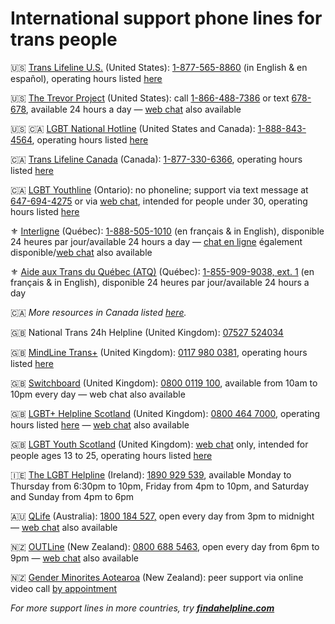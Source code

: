 # International support phone lines for trans people

🇺🇸 [Trans Lifeline U.S.](https://translifeline.org/hotline/) (United States): [1-877-565-8860](tel:18775658860) (in English & en español), operating hours listed [here](https://translifeline.org/hotline/)

🇺🇸 [The Trevor Project](https://www.thetrevorproject.org/get-help/) (United States): call [1-866-488-7386](tel:18664887386) or text [678-678](sms:678678), available 24 hours a day — [web chat](https://www.thetrevorproject.org/get-help/) also available

🇺🇸 🇨🇦 [LGBT National Hotline](https://lgbthotline.org/national-hotline/) (United States and Canada): [1-888-843-4564](tel:18888434564), operating hours listed [here](https://lgbthotline.org/national-hotline/)

🇨🇦 [Trans Lifeline Canada](https://translifeline.org/hotline/) (Canada): [1-877-330-6366](tel:18773306366), operating hours listed [here](https://translifeline.org/hotline/)

🇨🇦 [LGBT Youthline](https://www.youthline.ca/helpline/peer-support-helpline/) (Ontario): no phoneline; support via text message at [647-694-4275](sms:6476944275) or via [web chat](https://www.youthline.ca/helpline/peer-support-helpline/), intended for people under 30, operating hours listed [here](https://www.youthline.ca/helpline/peer-support-helpline/)

⚜️ [Interligne](https://interligne.co/) (Québec): [1-888-505-1010](tel:18885051010) (en français & in English), disponible 24 heures par jour/available 24 hours a day — [chat en ligne](https://interligne.co/) également disponible/[web chat](https://interligne.co/en/) also available  

⚜️ [Aide aux Trans du Québec (ATQ)](https://aideauxtrans.com/en) (Québec): [1-855-909-9038, ext. 1](tel:18559099038) (en français & in English), disponible 24 heures par jour/available 24 hours a day 

🇨🇦 *More resources in Canada listed [here](https://www.youthline.ca/helpline/other-helplines/).*

🇬🇧 National Trans 24h Helpline (United Kingdom): [07527 524034](tel:07527524034)  

🇬🇧 [MindLine Trans+](https://www.mindinsomerset.org.uk/our-services/adult-one-to-one-support/mindline-trans/) (United Kingdom): [0117 980 0381](tel:01179800381), operating hours listed [here](https://www.mindinsomerset.org.uk/our-services/adult-one-to-one-support/mindline-trans/)  

🇬🇧 [Switchboard](https://switchboard.lgbt/) (United Kingdom): [0800 0119 100](tel:08000119100), available from 10am to 10pm every day — web chat also available

🇬🇧 [LGBT+ Helpline Scotland](https://www.lgbthealth.org.uk/services-support/lgbt-helpline-scotland/) (United Kingdom): [0800 464 7000](tel:08004647000), operating hours listed [here](https://www.lgbthealth.org.uk/services-support/lgbt-helpline-scotland/) — [web chat](https://www.lgbthealth.org.uk/) also available

🇬🇧 [LGBT Youth Scotland](https://lgbtyouth.org.uk/get-support/) (United Kingdom): [web chat](https://lgbtyouth.org.uk/get-support/live-chat/) only, intended for people ages 13 to 25, operating hours listed [here](https://lgbtyouth.org.uk/get-support/live-chat/)

🇮🇪 [The LGBT Helpline](https://lgbt.ie/contact-us/) (Ireland): [1890 929 539](tel:1890929539), available Monday to Thursday from 6:30pm to 10pm, Friday from 4pm to 10pm, and Saturday and Sunday from 4pm to 6pm

🇦🇺 [QLife](https://qlife.org.au/contact-us) (Australia): [1800 184 527](tel:1800184527)[,](tel:1800184527) open every day from 3pm to midnight — [web chat](https://qlife.org.au/resources/chat) also available  

🇳🇿 [OUTLine](https://outline.org.nz/) (New Zealand): [0800 688 5463](tel:08006885463), open every day from 6pm to 9pm — [web chat](https://outline.org.nz/chat/) also available

🇳🇿 [Gender Minorites Aotearoa](https://genderminorities.com/peer-support/) (New Zealand): peer support via online video call [by appointment](https://genderminorities.com/peer-support/)

*For more support lines in more countries, try **[findahelpline.com](https://findahelpline.com/)***
